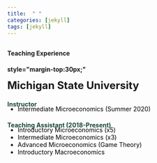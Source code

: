 ```yaml
---
title:  " "
categories: [jekyll]
tags: [jekyll]
---
```



<h4 style="margin-top:30px;" id="teaching"><strong>Teaching Experience</strong></h4>

<h4> style="margin-top:30px;"<p><font size="+2"> Michigan State University </font></p></h4>

<p style="margin-top:20px;"><strong style="color:#18453B">Instructor </strong></p>

<ul style="margin-top:-20px;">
  <li><font  color="#000000">Intermediate Microeconomics (Summer 2020)</font> </li>
</ul> 


<p style="margin-top:20px;"><strong style="color:#18453B">Teaching Assistant (2018-Present)</strong></p>

<ul style="margin-top:-20px;">
  <li><font  color="#000000">Introductory Microeconomics (x5)</font> </li>
  <li><font  color="#000000">Intermediate Microeconomics (x3)</font> </li> 
  <li><font  color="#000000">Advanced Microeconomics (Game Theory)</font> </li>
  <li><font color="#000000">Introductory Macroeconomics</font> </li> 
</ul> 




